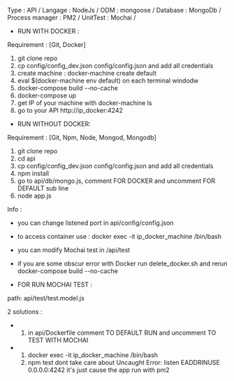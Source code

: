 Type            : API /
Langage         : NodeJs /
ODM             : mongoose /
Database        : MongoDb /
Process manager : PM2 /
UnitTest        : Mochai /

- RUN WITH DOCKER : 

Requirement : [Git, Docker]

1. git clone repo
2. cp config/config_dev.json config/config.json and add all credentials
2. create machine : docker-machine create default
3. eval $(docker-machine env default) on each terminal windodw
4. docker-compose build --no-cache
5. docker-compose up
6. get IP of your machine with docker-machine ls
7. go to your API http://ip_docker:4242


- RUN WITHOUT DOCKER:

Requirement : [Git, Npm, Node, Mongod, Mongodb]

1. git clone repo
2. cd api 
3. cp config/config_dev.json config/config.json and add all credentials
4. npm install
5. go to api/db/mongo.js, comment FOR DOCKER and uncomment FOR DEFAULT sub line
5. node app.js


Info : 

- you can change listened port in api/config/config.json
- to access container use : docker exec -it ip_docker_machine /bin/bash
- you can modify Mochai test in /api/test
- if you are some obscur error with Docker run delete_docker.sh and rerun docker-compose build --no-cache

- FOR RUN MOCHAI TEST :

path: api/test/test.model.js

2 solutions : 

-   1. in api/Dockerfile  comment TO DEFAULT RUN and uncomment TO TEST WITH MOCHAI
-   1. docker exec -it ip_docker_machine /bin/bash
    2. npm test dont take care about Uncaught Error: listen EADDRINUSE 0.0.0.0:4242 it's just cause the app run with pm2
